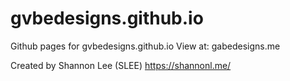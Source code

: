 # gvbedesigns.github.io
Github pages for gvbedesigns.github.io
View at: gabedesigns.me

Created by Shannon Lee (SLEE)
https://shannonl.me/
